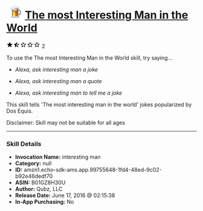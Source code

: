 # &nbsp;<img src="skill_icon" alt="The most Interesting Man in the World icon" width="36"> [The most Interesting Man in the World](http://alexa.amazon.com/#skills/amzn1.echo-sdk-ams.app.99755648-1fd4-48ed-9c02-b92e46dedf70)
![1.9 stars](../../images/ic_star_black_18dp_1x.png)![1.9 stars](../../images/ic_star_half_black_18dp_1x.png)![1.9 stars](../../images/ic_star_border_black_18dp_1x.png)![1.9 stars](../../images/ic_star_border_black_18dp_1x.png)![1.9 stars](../../images/ic_star_border_black_18dp_1x.png) 2

To use the The most Interesting Man in the World skill, try saying...

* *Alexa, ask interesting man a joke*

* *Alexa, ask interesting man a quote*

* *Alexa, ask interesting man to tell me a joke*

This skill tells 'The most interesting man in the world' jokes popularized by Dos Equis.

Disclaimer: Skill may not be suitable for all ages

***

### Skill Details

* **Invocation Name:** interesting man
* **Category:** null
* **ID:** amzn1.echo-sdk-ams.app.99755648-1fd4-48ed-9c02-b92e46dedf70
* **ASIN:** B01GZ8H30U
* **Author:** Qubz, LLC
* **Release Date:** June 17, 2016 @ 02:15:38
* **In-App Purchasing:** No
